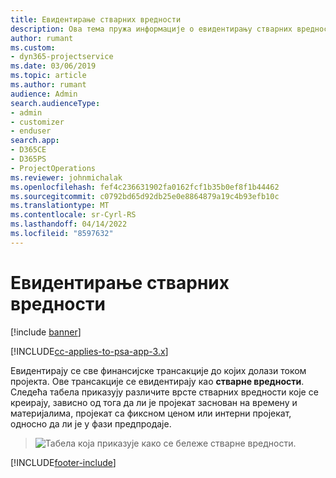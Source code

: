 ```yaml
---
title: Евидентирање стварних вредности
description: Ова тема пружа информације о евидентирању стварних вредности.
author: rumant
ms.custom:
- dyn365-projectservice
ms.date: 03/06/2019
ms.topic: article
ms.author: rumant
audience: Admin
search.audienceType:
- admin
- customizer
- enduser
search.app:
- D365CE
- D365PS
- ProjectOperations
ms.reviewer: johnmichalak
ms.openlocfilehash: fef4c236631902fa0162fcf1b35b0ef8f1b44462
ms.sourcegitcommit: c0792bd65d92db25e0e8864879a19c4b93efb10c
ms.translationtype: MT
ms.contentlocale: sr-Cyrl-RS
ms.lasthandoff: 04/14/2022
ms.locfileid: "8597632"
---
```

# <a name="recording-actuals"></a>Евидентирање стварних вредности 

[!include [banner](../includes/psa-now-project-operations.md)]

[!INCLUDE[cc-applies-to-psa-app-3.x](../includes/cc-applies-to-psa-app-3x.md)]

Евидентирају се све финансијске трансакције до којих долази током пројекта. Ове трансакције се евидентирају као **стварне вредности**. Следећа табела приказују различите врсте стварних вредности које се креирају, зависно од тога да ли је пројекат заснован на времену и материјалима, пројекат са фиксном ценом или интерни пројекат, односно да ли је у фази предпродаје.

> ![Табела која приказује како се бележе стварне вредности.](media/advanced-table2.png)


[!INCLUDE[footer-include](../includes/footer-banner.md)]
